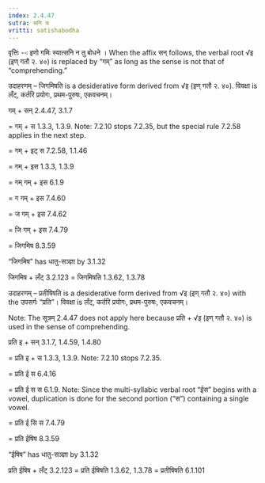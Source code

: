 ```yaml
---
index: 2.4.47
sutra: सनि च
vritti: satishabodha
---
```



वृत्तिः --ः इणो गमिः स्यात्सनि न तु बोधने । When the affix सन् follows, the verbal root √इ (इण् गतौ २. ४०) is replaced by “गम्” as long as the sense is not that of “comprehending.”


उदाहरणम् – जिगमिषति is a desiderative form derived from √इ (इण् गतौ २. ४०). विवक्षा is लँट्, कर्तरि प्रयोगः, प्रथम-पुरुषः, एकवचनम्।


गम् + सन् 2.4.47, 3.1.7

= गम् + स 1.3.3, 1.3.9. Note: 7.2.10 stops 7.2.35, but the special rule 7.2.58 applies in the next step.

= गम् + इट् स 7.2.58, 1.1.46

= गम् + इस 1.3.3, 1.3.9

= गम् गम् + इस 6.1.9

= ग गम् + इस 7.4.60

= ज गम् + इस 7.4.62

= जि गम् + इस 7.4.79

= जिगमिष 8.3.59

“जिगमिष” has धातु-सञ्ज्ञा by 3.1.32


जिगमिष + लँट् 3.2.123 = जिगमिषति 1.3.62, 1.3.78


उदाहरणम् – प्रतीषिषति is a desiderative form derived from √इ (इण् गतौ २. ४०) with the उपसर्गः “प्रति”। विवक्षा is लँट्, कर्तरि प्रयोगः, प्रथम-पुरुषः, एकवचनम्।

Note: The सूत्रम् 2.4.47 does not apply here because प्रति + √इ (इण् गतौ २. ४०) is used in the sense of comprehending.


प्रति इ + सन् 3.1.7, 1.4.59, 1.4.80

= प्रति इ + स 1.3.3, 1.3.9. Note: 7.2.10 stops 7.2.35.

= प्रति ई स 6.4.16

= प्रति ई स स 6.1.9. Note: Since the multi-syllabic verbal root “ईस” begins with a vowel, duplication is done for the second portion (“स”) containing a single vowel.

= प्रति ई सि स 7.4.79

= प्रति ईषिष 8.3.59

“ईषिष” has धातु-सञ्ज्ञा by 3.1.32


प्रति ईषिष + लँट् 3.2.123 = प्रति ईषिषति 1.3.62, 1.3.78 = प्रतीषिषति 6.1.101

